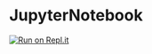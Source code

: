 # JupyterNotebook
[![Run on Repl.it](https://repl.it/badge/github/chattmagada/jupyter_notebook)](https://repl.it/github/chattmagada/jupyter_notebook)